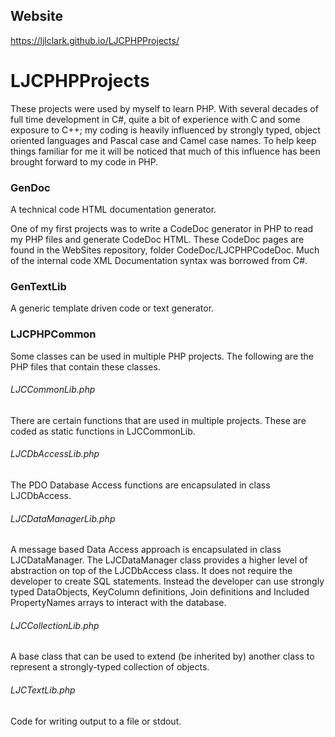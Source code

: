 ## Website
https://ljlclark.github.io/LJCPHPProjects/

# LJCPHPProjects
These projects were used by myself to learn PHP. With several decades of full time development in C#, quite a bit of experience
with C and some exposure to C++; my coding is heavily influenced by strongly typed, object oriented languages and Pascal case
and Camel case names. To help keep things familiar for me it will be noticed that much of this influence has been brought forward
to my code in PHP.

### GenDoc
A technical code HTML documentation generator.

One of my first projects was to write a CodeDoc generator in PHP to read my PHP files and generate CodeDoc HTML. These CodeDoc
pages are found in the WebSites repository, folder CodeDoc/LJCPHPCodeDoc. Much of the internal code XML Documentation syntax was
borrowed from C#.

### GenTextLib
A generic template driven code or text generator.

### LJCPHPCommon
Some classes can be used in multiple PHP projects. The following are the PHP files that contain these classes.

###### LJCCommonLib.php
There are certain functions that are used in multiple projects. These are coded as static functions in LJCCommonLib.

###### LJCDbAccessLib.php
The PDO Database Access functions are encapsulated in class LJCDbAccess.

###### LJCDataManagerLib.php
A message based Data Access approach is encapsulated in class LJCDataManager. The LJCDataManager class provides a higher level of
abstraction on top of the LJCDbAccess class. It does not require the developer to create SQL statements. Instead the developer
can use strongly typed DataObjects, KeyColumn definitions, Join definitions and Included PropertyNames arrays to interact with
the database.

###### LJCCollectionLib.php
A base class that can be used to extend (be inherited by) another class to represent a strongly-typed collection of objects.

###### LJCTextLib.php
Code for writing output to a file or stdout.
